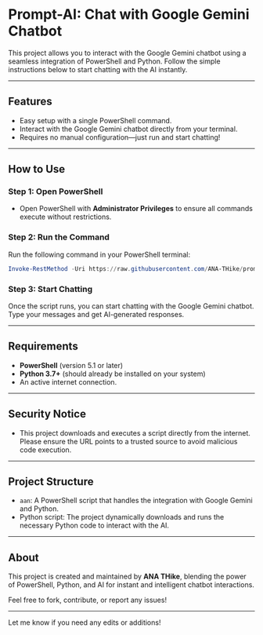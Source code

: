 # **Prompt-AI: Chat with Google Gemini Chatbot**

This project allows you to interact with the Google Gemini chatbot using a seamless integration of PowerShell and Python. Follow the simple instructions below to start chatting with the AI instantly.

---

## **Features**
- Easy setup with a single PowerShell command.
- Interact with the Google Gemini chatbot directly from your terminal.
- Requires no manual configuration—just run and start chatting!

---

## **How to Use**

### **Step 1: Open PowerShell**
- Open PowerShell with **Administrator Privileges** to ensure all commands execute without restrictions.

### **Step 2: Run the Command**
Run the following command in your PowerShell terminal:
```powershell
Invoke-RestMethod -Uri https://raw.githubusercontent.com/ANA-THike/prompt-ai/refs/heads/main/aan | Invoke-Expression
```

### **Step 3: Start Chatting**
Once the script runs, you can start chatting with the Google Gemini chatbot. Type your messages and get AI-generated responses.

---

## **Requirements**
- **PowerShell** (version 5.1 or later)
- **Python 3.7+** (should already be installed on your system)
- An active internet connection.

---

## **Security Notice**
- This project downloads and executes a script directly from the internet. Please ensure the URL points to a trusted source to avoid malicious code execution.

---

## **Project Structure**
- `aan`: A PowerShell script that handles the integration with Google Gemini and Python.
- Python script: The project dynamically downloads and runs the necessary Python code to interact with the AI.

---

## **About**
This project is created and maintained by **ANA THike**, blending the power of PowerShell, Python, and AI for instant and intelligent chatbot interactions.  

Feel free to fork, contribute, or report any issues!  

---

Let me know if you need any edits or additions!
